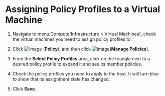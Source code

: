 # Assigning Policy Profiles to a Virtual Machine

1.  Navigate to menu:Compute\[Infrastructure \> Virtual Machines\],
    check the virtual machines you need to assign policy profiles to.

2.  Click ![image](../images/1941.png) (**Policy**), and then click
    ![image](../images/1851.png)(**Manage Policies**).

3.  From the **Select Policy Profiles** area, click on the triangle next
    to a desired policy profile to expand it and see its member
    policies.

4.  Check the policy profiles you need to apply to the host. It will
    turn blue to show that its assignment state has changed.

5.  Click **Save**.
